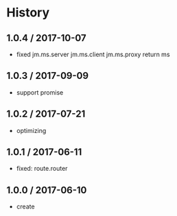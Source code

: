 # History

## 1.0.4 / 2017-10-07
- fixed jm.ms.server jm.ms.client jm.ms.proxy return ms

## 1.0.3 / 2017-09-09
- support promise

## 1.0.2 / 2017-07-21
- optimizing

## 1.0.1 / 2017-06-11
- fixed: route.router

## 1.0.0 / 2017-06-10
- create
